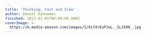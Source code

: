 ```yaml
---
title: 'Thinking, Fast and Slow'
author: Daniel Kahneman
finished: 2012-01-01T00:00:00.000Z
coverImage: >-
  https://m.media-amazon.com/images/I/61fdrEuPJwL._SL1500_.jpg
---
```

